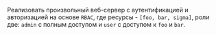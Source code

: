 Реализовать произвольный веб-сервер с аутентификацией и авторизацией 
на основе ```RBAC```, где ресурсы - ```[foo, bar, sigma]```, 
роли две: ```admin``` с полным доступом и ```user``` с доступом к ```foo``` и ```bar```. 

